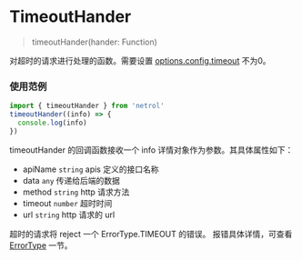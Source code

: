 # TimeoutHander

> timeoutHander(hander: Function)

对超时的请求进行处理的函数。需要设置 [options.config.timeout](./config.md) 不为0。

### 使用范例

```javascript
import { timeoutHander } from 'netrol'
timeoutHander((info) => {
  console.log(info)
})
```

timeoutHander 的回调函数接收一个 info 详情对象作为参数。其具体属性如下：

- apiName `string` apis 定义的接口名称
- data `any` 传递给后端的数据
- method `string` http 请求方法
- timeout `number` 超时时间
- url `string` http 请求的 url

超时的请求将 reject 一个 ErrorType.TIMEOUT 的错误。
报错具体详情，可查看 [ErrorType](./errorType.md) 一节。
